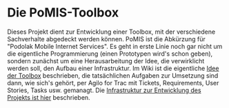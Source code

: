 Die PoMIS-Toolbox
=================

Dieses Projekt dient zur Entwicklung einer Toolbox, mit der verschiedene Sachverhalte abgedeckt werden können.
PoMIS ist die Abkürzung für "Podolak Mobile Internet Services".
Es geht in erste Linie noch gar nicht um die eigentliche Programmierung (einen Prototypen wird's schon geben), sondern zunächst um eine Herausarbeitung der Idee, die verwirklicht werden soll, den Aufbau einer Infrastruktur.
Im Wiki ist die eigentliche [Idee der Toolbox](Idee_der_Toolbox) beschrieben, die tatsächlichen Aufgaben zur Umsetzung sind dann, wie sich's gehört, per Agilo for Trac mit Tickets, Requirements, User Stories, Tasks usw. gemanagt.
Die [Infrastruktur zur Entwicklung des Projekts ist hier](Infrastruktur_zur_Entwicklung_des_Projekts) beschrieben.
